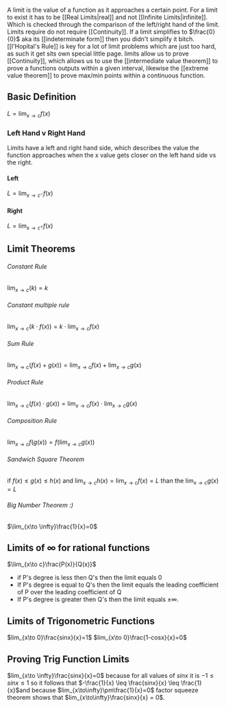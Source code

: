 A limit is the value of a function as it approaches a certain point. For a limit to exist it has to be [[Real Limits|real]] and not [[Infinite Limits|infinite]]. Which is checked through the comparison of the left/right hand of the limit. Limits require do not require [[Continuity]]. If a limit simplifies to $\frac{0}{0}$ aka its [[indeterminate form]] then you didn't simplify it bitch. [[l'Hopital's Rule]] is key for a lot of limit problems which are just too hard, as such it get sits own special little page. limits allow us to prove [[Continuity]], which allows us to use the [[intermediate value theorem]] to prove a functions outputs within a given interval, likewise the [[extreme value theorem]] to prove max/min points within a continuous function.

## Basic Definition
$L = \lim_{x \to c} f(x)$


### Left Hand v Right Hand
Limits have a left and right hand side, which describes the value the function approaches when the x value gets closer on the left hand side vs the right.

#### Left
$L = \lim_{x\to c^-}f(x)$
#### Right
$L = \lim_{x\to c^+}f(x)$

## Limit Theorems
###### Constant Rule
$\lim_{x\to c}(k) = k$
###### Constant multiple rule
$\lim_{x \to c}(k \cdot f(x))=k \cdot \lim_{x \to c}f(x)$
###### Sum Rule
$\lim_{x\to c}(f(x)+g(x))=\lim_{x\to c}f(x) + \lim_{x\to c}g(x)$
###### Product Rule
$\lim_{x\to c}(f(x)\cdot g(x))=\lim_{x\to c}f(x) \cdot \lim_{x\to c}g(x)$
###### Composition Rule
$\lim_{x \to c}f(g(x)) = f(\lim_{x\to c}g(x))$
###### Sandwich Square Theorem
$\text{if } f(x)\leq g(x)\leq h(x) \text{ and } \lim_{x\to c}h(x) = \lim_{x\to c}f(x)=L \text{ than the } \lim_{x \to c}g(x) = L$
###### Big Number Theorem :)
$\lim_{x\to \infty}\frac{1}{x}=0$

## Limits of $\infty$ for rational functions
$\lim_{x\to c}\frac{P(x)}{Q(x)}$ 
* if P's degree is less then Q's then the limit equals 0
* If P's degree is equal to Q's then the limit equals the leading coefficient of P over the leading coefficient of Q
* If P's degree is greater then Q's then the limit equals $\pm \infty$.

## Limits of Trigonometric Functions
$lim_{x\to 0}\frac{sinx}{x}=1$
$lim_{x\to 0}\frac{1-cosx}{x}=0$

## Proving Trig Function Limits
$lim_{x\to \infty}\frac{sinx}{x}=0$ because for all values of $sinx$ it is $-1\leq sinx \leq 1$ so it follows that $-\frac{1}{x} \leq \frac{sinx}{x} \leq \frac{1}{x}$and because $lim_{x\to\infty}\pm\frac{1}{x}=0$ factor squeeze theorem shows that $lim_{x\to\infty}\frac{sinx}{x} = 0$.
